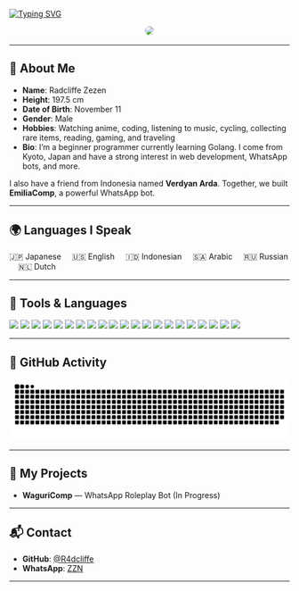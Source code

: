 [![Typing SVG](https://readme-typing-svg.herokuapp.com?color=FF0000&lines=Welcome+to+My+GitHub+Profile!;Nice+to+Meet+You,+I'm+Radcliffe+👋)](https://github.com/R4dcliffe)

<p align="center">
  <img src="https://files.catbox.moe/8kxse7.jpg" width="500" style="border-radius: 16px;" />
</p>

---

## 💫 About Me
- **Name**: Radcliffe Zezen  
- **Height**: 197.5 cm  
- **Date of Birth**: November 11  
- **Gender**: Male  
- **Hobbies**: Watching anime, coding, listening to music, cycling, collecting rare items, reading, gaming, and traveling  
- **Bio**: I’m a beginner programmer currently learning Golang. I come from Kyoto, Japan and have a strong interest in web development, WhatsApp bots, and more.

I also have a friend from Indonesia named **Verdyan Arda**. Together, we built **EmiliaComp**, a powerful WhatsApp bot.

---

## 🌍 Languages I Speak

<p align="left">
🇯🇵 Japanese &nbsp; &nbsp; 🇺🇸 English &nbsp; &nbsp; 🇮🇩 Indonesian &nbsp; &nbsp; 🇸🇦 Arabic &nbsp; &nbsp; 🇷🇺 Russian &nbsp; &nbsp; 🇳🇱 Dutch  
</p>

---

## 🧰 Tools & Languages

<p align="left">
  <img src="https://img.shields.io/badge/JavaScript-F7DF1E?style=flat&logo=javascript&logoColor=black"/>
  <img src="https://img.shields.io/badge/TypeScript-007ACC?style=flat&logo=typescript&logoColor=white"/>
  <img src="https://img.shields.io/badge/Python-3776AB?style=flat&logo=python&logoColor=white"/>
  <img src="https://img.shields.io/badge/Java-ED8B00?style=flat&logo=java&logoColor=white"/>
  <img src="https://img.shields.io/badge/Go-00ADD8?style=flat&logo=go&logoColor=white"/>
  <img src="https://img.shields.io/badge/Node.js-339933?style=flat&logo=node.js&logoColor=white"/>
  <img src="https://img.shields.io/badge/Express.js-000000?style=flat&logo=express&logoColor=white"/>
  <img src="https://img.shields.io/badge/HTML5-E34F26?style=flat&logo=html5&logoColor=white"/>
  <img src="https://img.shields.io/badge/CSS3-1572B6?style=flat&logo=css3&logoColor=white"/>
  <img src="https://img.shields.io/badge/TailwindCSS-38B2AC?style=flat&logo=tailwind-css&logoColor=white"/>
  <img src="https://img.shields.io/badge/MongoDB-4EA94B?style=flat&logo=mongodb&logoColor=white"/>
  <img src="https://img.shields.io/badge/MySQL-4479A1?style=flat&logo=mysql&logoColor=white"/>
  <img src="https://img.shields.io/badge/PHP-777BB4?style=flat&logo=php&logoColor=white"/>
  <img src="https://img.shields.io/badge/Git-F05032?style=flat&logo=git&logoColor=white"/>
  <img src="https://img.shields.io/badge/GitHub-181717?style=flat&logo=github&logoColor=white"/>
  <img src="https://img.shields.io/badge/Linux-FCC624?style=flat&logo=linux&logoColor=black"/>
  <img src="https://img.shields.io/badge/Termux-000000?style=flat&logo=termux&logoColor=white"/>
  <img src="https://img.shields.io/badge/NPM-CB3837?style=flat&logo=npm&logoColor=white"/>
  <img src="https://img.shields.io/badge/VSCode-007ACC?style=flat&logo=visual-studio-code&logoColor=white"/>
  <img src="https://img.shields.io/badge/Acode-0078D4?style=flat&logo=android&logoColor=white"/>
  <img src="https://img.shields.io/badge/Canvas.js-0078D4?style=flat&logo=canvas&logoColor=white"/>
</p>

---

## 🐍 GitHub Activity
<p align="center">
  <img src="https://github.com/Platane/snk/raw/output/github-contribution-grid-snake.svg" />
</p>

---

## 🚀 My Projects
- **WaguriComp** — WhatsApp Roleplay Bot (In Progress)

---

## 📬 Contact
- **GitHub**: [@R4dcliffe](https://github.com/R4dcliffe)  
- **WhatsApp**: [ZZN](https://wa.me/79828972773)

---